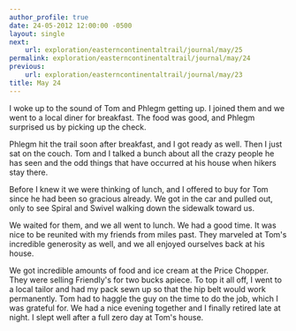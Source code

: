 ```yaml
---
author_profile: true
date: 24-05-2012 12:00:00 -0500
layout: single
next:
    url: exploration/easterncontinentaltrail/journal/may/25
permalink: exploration/easterncontinentaltrail/journal/may/24
previous:
    url: exploration/easterncontinentaltrail/journal/may/23
title: May 24
---
```

I woke up to the sound of Tom and Phlegm getting up. I joined them and we went to a local diner for breakfast. The food was good, and Phlegm surprised us by picking up the check.

Phlegm hit the trail soon after breakfast, and I got ready as well. Then I just sat on the couch. Tom and I talked a bunch about all the crazy people he has seen and the odd things that have occurred at his house when hikers stay there.

Before I knew it we were thinking of lunch, and I offered to buy for Tom since he had been so gracious already. We got in the car and pulled out, only to see Spiral and Swivel walking down the sidewalk toward us.

We waited for them, and we all went to lunch. We had a good time. It was nice to be reunited with my friends from miles past. They marveled at Tom's incredible generosity as well, and we all enjoyed ourselves back at his house.

We got incredible amounts of food and ice cream at the Price Chopper. They were selling Friendly's for two bucks apiece. To top it all off, I went to a local tailor and had my pack sewn up so that the hip belt would work permanently. Tom had to haggle the guy on the time to do the job, which I was grateful for. We had a nice evening together and I finally retired late at night. I slept well after a full zero day at Tom's house.